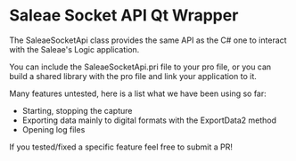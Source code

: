 # Saleae Socket API Qt Wrapper

The SaleaeSocketApi class provides the same API as the C# one to interact with the Saleae's Logic application. 

You can include the SaleaeSocketApi.pri file to your pro file, or you can build a shared library with the pro file and link your application to it. 

Many features untested, here is a list what we have been using so far:
* Starting, stopping the capture
* Exporting data mainly to digital formats with the ExportData2 method
* Opening log files

If you tested/fixed a specific feature feel free to submit a PR!  